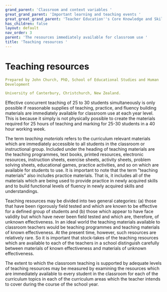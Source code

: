 ```yaml
---
grand_parent: 'Classroom and context variables '
great_grand_parent: 'Important learning and teaching events '
great_great_grand_parent: 'Teacher Education''s Core Knowledge and Skills.'
has_children: false
layout: default
nav_order: 3
parent: 'The resources immediately available for classroom use '
title: 'Teaching resources '
---
```

# Teaching resources


```yaml
Prepared by John Church, PhD, School of Educational Studies and Human
Development

University of Canterbury, Christchurch, New Zealand.
```


Effective concurrent teaching of 25 to 30 students simultaneously is
only possible if reasonable supplies of teaching, practice, and fluency
building materials are immediately available for classroom use at each
year level. This is because it simply is not physically possible to
create the materials required for 25 hours of teaching and marking for
25-30 students in a 40 hour working week.

The term *teaching materials* refers to the curriculum relevant
materials which are immediately accessible to all students in the
classroom or instructional group. Included under the heading of teaching
materials are the teaching programmes, text books, printed resources,
electronic resources, instruction sheets, exercise sheets, activity
sheets, problem solving sheets, educational games, practice activities,
and so on which are available for students to use. It is important to
note that the term "teaching materials" also includes practice
materials. That is, it includes all of the materials which are being
used to provide practice in newly acquired skills and to build
functional levels of fluency in newly acquired skills and
understandings.

Teaching resources may be divided into two general categories: (a) those
that have been rigorously field tested and which are known to be
effective for a defined group of students and (b) those which appear to
have face validity but which have never been field tested and which are,
therefore, of unknown effectiveness. In an ideal world the teaching
materials available to classroom teachers would be teaching programmes
and teaching materials of known effectiveness. At the present time,
however, such resources are relatively rare. So it is important that
stock-takes of the teaching resources which are available to each of the
teachers in a school distinguish carefully between materials of known
effectiveness and materials of unknown effectiveness.

The extent to which the classroom teaching is supported by adequate
levels of teaching resources may be measured by examining the resources
which are immediately available to every student in the classroom for
each of the curriculum topics in each of the curriculum areas which the
teacher intends to cover during the course of the school year.
